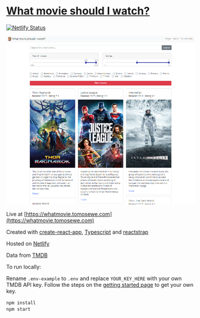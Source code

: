# [What movie should I watch?](https://whatmovie.tomosewe.com)

[![Netlify Status](https://api.netlify.com/api/v1/badges/c5a5bfa9-10cd-4df7-a903-baa5a4632add/deploy-status)](https://app.netlify.com/sites/whatmovie/deploys)

![Screenshot](https://github.com/tomosewe/whatmovie/blob/master/public/images/screenshot.png "Screenshot")

Live at [https://whatmovie.tomosewe.com](https://whatmovie.tomosewe.com)

Created with [create-react-app](https://github.com/facebook/create-react-app), [Typescript](https://www.typescriptlang.org/) and [reactstrap](https://reactstrap.github.io/)

Hosted on [Netlify](https://www.netlify.com/)

Data from [TMDB](https://www.themoviedb.org/)

To run locally:

Rename `.env-example` to `.env` and replace `YOUR_KEY_HERE` with your own TMDB API key. Follow the steps on the [getting started page](https://developers.themoviedb.org/3/getting-started/introduction) to get your own key.

```sh
npm install
npm start
```
